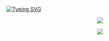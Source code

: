 <a href="https://git.io/typing-svg"><img src="https://readme-typing-svg.demolab.com?font=Play&size=16&pause=1000&color=CFFF00&random=false&width=435&lines=He+Burned+Down+Half+The+City+Just+To+Prove+He+Was+Right;And+Burned+The+Other+Half+Just+For+Fun" alt="Typing SVG" /></a>
<p align="center">
  <img src="https://mir-s3-cdn-cf.behance.net/project_modules/max_1200/a6a957120401689.60b0e5484e914.gif"/>
</p>
<p align="center">
  <a href="https://skillicons.dev">
    <img src="https://skillicons.dev/icons?i=bash,linux,kali,redhat,apple,raspberrypi,mint,windows,azure,regex,py,powershell,postgres,html,css,js,notion,wordpress,figma,xd" />
  </a>
</p>
